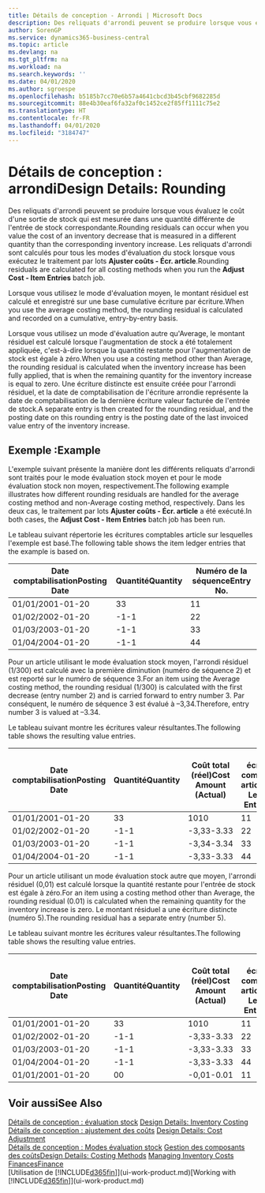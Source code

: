 ```yaml
---
title: Détails de conception - Arrondi | Microsoft Docs
description: Des reliquats d'arrondi peuvent se produire lorsque vous évaluez le coût d'une sortie de stock qui est mesurée dans une quantité différente de l'entrée de stock correspondante. Les reliquats d'arrondi sont calculés pour tous les modes d'évaluation du stock lorsque vous exécutez le traitement par lots **Ajuster coûts - Écr. article**.
author: SorenGP
ms.service: dynamics365-business-central
ms.topic: article
ms.devlang: na
ms.tgt_pltfrm: na
ms.workload: na
ms.search.keywords: ''
ms.date: 04/01/2020
ms.author: sgroespe
ms.openlocfilehash: b5185b7cc70e6b57a4641cbcd3b45cbf9682285d
ms.sourcegitcommit: 88e4b30eaf6fa32af0c1452ce2f85ff1111c75e2
ms.translationtype: HT
ms.contentlocale: fr-FR
ms.lasthandoff: 04/01/2020
ms.locfileid: "3184747"
---
```

# <a name="design-details-rounding"></a><span data-ttu-id="3c496-104">Détails de conception : arrondi</span><span class="sxs-lookup"><span data-stu-id="3c496-104">Design Details: Rounding</span></span>
<span data-ttu-id="3c496-105">Des reliquats d'arrondi peuvent se produire lorsque vous évaluez le coût d'une sortie de stock qui est mesurée dans une quantité différente de l'entrée de stock correspondante.</span><span class="sxs-lookup"><span data-stu-id="3c496-105">Rounding residuals can occur when you value the cost of an inventory decrease that is measured in a different quantity than the corresponding inventory increase.</span></span> <span data-ttu-id="3c496-106">Les reliquats d'arrondi sont calculés pour tous les modes d'évaluation du stock lorsque vous exécutez le traitement par lots **Ajuster coûts - Écr. article**.</span><span class="sxs-lookup"><span data-stu-id="3c496-106">Rounding residuals are calculated for all costing methods when you run the **Adjust Cost - Item Entries** batch job.</span></span>  

 <span data-ttu-id="3c496-107">Lorsque vous utilisez le mode d'évaluation moyen, le montant résiduel est calculé et enregistré sur une base cumulative écriture par écriture.</span><span class="sxs-lookup"><span data-stu-id="3c496-107">When you use the average costing method, the rounding residual is calculated and recorded on a cumulative, entry-by-entry basis.</span></span>  

 <span data-ttu-id="3c496-108">Lorsque vous utilisez un mode d'évaluation autre qu'Average, le montant résiduel est calculé lorsque l'augmentation de stock a été totalement appliquée, c'est-à-dire lorsque la quantité restante pour l'augmentation de stock est égale à zéro.</span><span class="sxs-lookup"><span data-stu-id="3c496-108">When you use a costing method other than Average, the rounding residual is calculated when the inventory increase has been fully applied, that is when the remaining quantity for the inventory increase is equal to zero.</span></span> <span data-ttu-id="3c496-109">Une écriture distincte est ensuite créée pour l'arrondi résiduel, et la date de comptabilisation de l'écriture arrondie représente la date de comptabilisation de la dernière écriture valeur facturée de l'entrée de stock.</span><span class="sxs-lookup"><span data-stu-id="3c496-109">A separate entry is then created for the rounding residual, and the posting date on this rounding entry is the posting date of the last invoiced value entry of the inventory increase.</span></span>  

## <a name="example"></a><span data-ttu-id="3c496-110">Exemple :</span><span class="sxs-lookup"><span data-stu-id="3c496-110">Example</span></span>  
 <span data-ttu-id="3c496-111">L'exemple suivant présente la manière dont les différents reliquats d'arrondi sont traités pour le mode évaluation stock moyen et pour le mode évaluation stock non moyen, respectivement.</span><span class="sxs-lookup"><span data-stu-id="3c496-111">The following example illustrates how different rounding residuals are handled for the average costing method and non-Average costing method, respectively.</span></span> <span data-ttu-id="3c496-112">Dans les deux cas, le traitement par lots **Ajuster coûts - Écr. article** a été exécuté.</span><span class="sxs-lookup"><span data-stu-id="3c496-112">In both cases, the **Adjust Cost - Item Entries** batch job has been run.</span></span>  

 <span data-ttu-id="3c496-113">Le tableau suivant répertorie les écritures comptables article sur lesquelles l'exemple est basé.</span><span class="sxs-lookup"><span data-stu-id="3c496-113">The following table shows the item ledger entries that the example is based on.</span></span>  

|<span data-ttu-id="3c496-114">Date comptabilisation</span><span class="sxs-lookup"><span data-stu-id="3c496-114">Posting Date</span></span>|<span data-ttu-id="3c496-115">Quantité</span><span class="sxs-lookup"><span data-stu-id="3c496-115">Quantity</span></span>|<span data-ttu-id="3c496-116">Numéro de la séquence</span><span class="sxs-lookup"><span data-stu-id="3c496-116">Entry No.</span></span>|  
|------------------|--------------|---------------|  
|<span data-ttu-id="3c496-117">01/01/20</span><span class="sxs-lookup"><span data-stu-id="3c496-117">01-01-20</span></span>|<span data-ttu-id="3c496-118">3</span><span class="sxs-lookup"><span data-stu-id="3c496-118">3</span></span>|<span data-ttu-id="3c496-119">1</span><span class="sxs-lookup"><span data-stu-id="3c496-119">1</span></span>|  
|<span data-ttu-id="3c496-120">01/02/20</span><span class="sxs-lookup"><span data-stu-id="3c496-120">02-01-20</span></span>|<span data-ttu-id="3c496-121">-1</span><span class="sxs-lookup"><span data-stu-id="3c496-121">-1</span></span>|<span data-ttu-id="3c496-122">2</span><span class="sxs-lookup"><span data-stu-id="3c496-122">2</span></span>|  
|<span data-ttu-id="3c496-123">01/03/20</span><span class="sxs-lookup"><span data-stu-id="3c496-123">03-01-20</span></span>|<span data-ttu-id="3c496-124">-1</span><span class="sxs-lookup"><span data-stu-id="3c496-124">-1</span></span>|<span data-ttu-id="3c496-125">3</span><span class="sxs-lookup"><span data-stu-id="3c496-125">3</span></span>|  
|<span data-ttu-id="3c496-126">01/04/20</span><span class="sxs-lookup"><span data-stu-id="3c496-126">04-01-20</span></span>|<span data-ttu-id="3c496-127">-1</span><span class="sxs-lookup"><span data-stu-id="3c496-127">-1</span></span>|<span data-ttu-id="3c496-128">4</span><span class="sxs-lookup"><span data-stu-id="3c496-128">4</span></span>|  

 <span data-ttu-id="3c496-129">Pour un article utilisant le mode évaluation stock moyen, l'arrondi résiduel (1/300) est calculé avec la première diminution (numéro de séquence 2) et est reporté sur le numéro de séquence 3.</span><span class="sxs-lookup"><span data-stu-id="3c496-129">For an item using the Average costing method, the rounding residual (1/300) is calculated with the first decrease (entry number 2) and is carried forward to entry number 3.</span></span> <span data-ttu-id="3c496-130">Par conséquent, le numéro de séquence 3 est évalué à –3,34.</span><span class="sxs-lookup"><span data-stu-id="3c496-130">Therefore, entry number 3 is valued at –3.34.</span></span>  

 <span data-ttu-id="3c496-131">Le tableau suivant montre les écritures valeur résultantes.</span><span class="sxs-lookup"><span data-stu-id="3c496-131">The following table shows the resulting value entries.</span></span>  

|<span data-ttu-id="3c496-132">Date comptabilisation</span><span class="sxs-lookup"><span data-stu-id="3c496-132">Posting Date</span></span>|<span data-ttu-id="3c496-133">Quantité</span><span class="sxs-lookup"><span data-stu-id="3c496-133">Quantity</span></span>|<span data-ttu-id="3c496-134">Coût total (réel)</span><span class="sxs-lookup"><span data-stu-id="3c496-134">Cost Amount (Actual)</span></span>|<span data-ttu-id="3c496-135">N° écriture comptable article</span><span class="sxs-lookup"><span data-stu-id="3c496-135">Item Ledger Entry No.</span></span>|<span data-ttu-id="3c496-136">Numéro de la séquence</span><span class="sxs-lookup"><span data-stu-id="3c496-136">Entry No.</span></span>|  
|------------------|--------------|----------------------------|---------------------------|---------------|  
|<span data-ttu-id="3c496-137">01/01/20</span><span class="sxs-lookup"><span data-stu-id="3c496-137">01-01-20</span></span>|<span data-ttu-id="3c496-138">3</span><span class="sxs-lookup"><span data-stu-id="3c496-138">3</span></span>|<span data-ttu-id="3c496-139">10</span><span class="sxs-lookup"><span data-stu-id="3c496-139">10</span></span>|<span data-ttu-id="3c496-140">1</span><span class="sxs-lookup"><span data-stu-id="3c496-140">1</span></span>|<span data-ttu-id="3c496-141">1</span><span class="sxs-lookup"><span data-stu-id="3c496-141">1</span></span>|  
|<span data-ttu-id="3c496-142">01/02/20</span><span class="sxs-lookup"><span data-stu-id="3c496-142">02-01-20</span></span>|<span data-ttu-id="3c496-143">-1</span><span class="sxs-lookup"><span data-stu-id="3c496-143">-1</span></span>|<span data-ttu-id="3c496-144">-3,33</span><span class="sxs-lookup"><span data-stu-id="3c496-144">-3.33</span></span>|<span data-ttu-id="3c496-145">2</span><span class="sxs-lookup"><span data-stu-id="3c496-145">2</span></span>|<span data-ttu-id="3c496-146">2</span><span class="sxs-lookup"><span data-stu-id="3c496-146">2</span></span>|  
|<span data-ttu-id="3c496-147">01/03/20</span><span class="sxs-lookup"><span data-stu-id="3c496-147">03-01-20</span></span>|<span data-ttu-id="3c496-148">-1</span><span class="sxs-lookup"><span data-stu-id="3c496-148">-1</span></span>|<span data-ttu-id="3c496-149">-3,34</span><span class="sxs-lookup"><span data-stu-id="3c496-149">-3.34</span></span>|<span data-ttu-id="3c496-150">3</span><span class="sxs-lookup"><span data-stu-id="3c496-150">3</span></span>|<span data-ttu-id="3c496-151">3</span><span class="sxs-lookup"><span data-stu-id="3c496-151">3</span></span>|  
|<span data-ttu-id="3c496-152">01/04/20</span><span class="sxs-lookup"><span data-stu-id="3c496-152">04-01-20</span></span>|<span data-ttu-id="3c496-153">-1</span><span class="sxs-lookup"><span data-stu-id="3c496-153">-1</span></span>|<span data-ttu-id="3c496-154">-3,33</span><span class="sxs-lookup"><span data-stu-id="3c496-154">-3.33</span></span>|<span data-ttu-id="3c496-155">4</span><span class="sxs-lookup"><span data-stu-id="3c496-155">4</span></span>|<span data-ttu-id="3c496-156">4</span><span class="sxs-lookup"><span data-stu-id="3c496-156">4</span></span>|  

 <span data-ttu-id="3c496-157">Pour un article utilisant un mode évaluation stock autre que moyen, l'arrondi résiduel (0,01) est calculé lorsque la quantité restante pour l'entrée de stock est égale à zéro.</span><span class="sxs-lookup"><span data-stu-id="3c496-157">For an item using a costing method other than Average, the rounding residual (0.01) is calculated when the remaining quantity for the inventory increase is zero.</span></span> <span data-ttu-id="3c496-158">Le montant résiduel a une écriture distincte (numéro 5).</span><span class="sxs-lookup"><span data-stu-id="3c496-158">The rounding residual has a separate entry (number 5).</span></span>  

 <span data-ttu-id="3c496-159">Le tableau suivant montre les écritures valeur résultantes.</span><span class="sxs-lookup"><span data-stu-id="3c496-159">The following table shows the resulting value entries.</span></span>  

|<span data-ttu-id="3c496-160">Date comptabilisation</span><span class="sxs-lookup"><span data-stu-id="3c496-160">Posting Date</span></span>|<span data-ttu-id="3c496-161">Quantité</span><span class="sxs-lookup"><span data-stu-id="3c496-161">Quantity</span></span>|<span data-ttu-id="3c496-162">Coût total (réel)</span><span class="sxs-lookup"><span data-stu-id="3c496-162">Cost Amount (Actual)</span></span>|<span data-ttu-id="3c496-163">N° écriture comptable article</span><span class="sxs-lookup"><span data-stu-id="3c496-163">Item Ledger Entry No.</span></span>|<span data-ttu-id="3c496-164">Numéro de la séquence</span><span class="sxs-lookup"><span data-stu-id="3c496-164">Entry No.</span></span>|  
|------------------|--------------|----------------------------|---------------------------|---------------|  
|<span data-ttu-id="3c496-165">01/01/20</span><span class="sxs-lookup"><span data-stu-id="3c496-165">01-01-20</span></span>|<span data-ttu-id="3c496-166">3</span><span class="sxs-lookup"><span data-stu-id="3c496-166">3</span></span>|<span data-ttu-id="3c496-167">10</span><span class="sxs-lookup"><span data-stu-id="3c496-167">10</span></span>|<span data-ttu-id="3c496-168">1</span><span class="sxs-lookup"><span data-stu-id="3c496-168">1</span></span>|<span data-ttu-id="3c496-169">1</span><span class="sxs-lookup"><span data-stu-id="3c496-169">1</span></span>|  
|<span data-ttu-id="3c496-170">01/02/20</span><span class="sxs-lookup"><span data-stu-id="3c496-170">02-01-20</span></span>|<span data-ttu-id="3c496-171">-1</span><span class="sxs-lookup"><span data-stu-id="3c496-171">-1</span></span>|<span data-ttu-id="3c496-172">-3,33</span><span class="sxs-lookup"><span data-stu-id="3c496-172">-3.33</span></span>|<span data-ttu-id="3c496-173">2</span><span class="sxs-lookup"><span data-stu-id="3c496-173">2</span></span>|<span data-ttu-id="3c496-174">2</span><span class="sxs-lookup"><span data-stu-id="3c496-174">2</span></span>|  
|<span data-ttu-id="3c496-175">01/03/20</span><span class="sxs-lookup"><span data-stu-id="3c496-175">03-01-20</span></span>|<span data-ttu-id="3c496-176">-1</span><span class="sxs-lookup"><span data-stu-id="3c496-176">-1</span></span>|<span data-ttu-id="3c496-177">-3,33</span><span class="sxs-lookup"><span data-stu-id="3c496-177">-3.33</span></span>|<span data-ttu-id="3c496-178">3</span><span class="sxs-lookup"><span data-stu-id="3c496-178">3</span></span>|<span data-ttu-id="3c496-179">3</span><span class="sxs-lookup"><span data-stu-id="3c496-179">3</span></span>|  
|<span data-ttu-id="3c496-180">01/04/20</span><span class="sxs-lookup"><span data-stu-id="3c496-180">04-01-20</span></span>|<span data-ttu-id="3c496-181">-1</span><span class="sxs-lookup"><span data-stu-id="3c496-181">-1</span></span>|<span data-ttu-id="3c496-182">-3,33</span><span class="sxs-lookup"><span data-stu-id="3c496-182">-3.33</span></span>|<span data-ttu-id="3c496-183">4</span><span class="sxs-lookup"><span data-stu-id="3c496-183">4</span></span>|<span data-ttu-id="3c496-184">4</span><span class="sxs-lookup"><span data-stu-id="3c496-184">4</span></span>|  
|<span data-ttu-id="3c496-185">01/01/20</span><span class="sxs-lookup"><span data-stu-id="3c496-185">01-01-20</span></span>|<span data-ttu-id="3c496-186">0</span><span class="sxs-lookup"><span data-stu-id="3c496-186">0</span></span>|<span data-ttu-id="3c496-187">-0,01</span><span class="sxs-lookup"><span data-stu-id="3c496-187">-0.01</span></span>|<span data-ttu-id="3c496-188">1</span><span class="sxs-lookup"><span data-stu-id="3c496-188">1</span></span>|<span data-ttu-id="3c496-189">5</span><span class="sxs-lookup"><span data-stu-id="3c496-189">5</span></span>|  

## <a name="see-also"></a><span data-ttu-id="3c496-190">Voir aussi</span><span class="sxs-lookup"><span data-stu-id="3c496-190">See Also</span></span>  
 <span data-ttu-id="3c496-191">[Détails de conception : évaluation stock](design-details-inventory-costing.md) </span><span class="sxs-lookup"><span data-stu-id="3c496-191">[Design Details: Inventory Costing](design-details-inventory-costing.md) </span></span>  
 <span data-ttu-id="3c496-192">[Détails de conception : ajustement des coûts](design-details-cost-adjustment.md) </span><span class="sxs-lookup"><span data-stu-id="3c496-192">[Design Details: Cost Adjustment](design-details-cost-adjustment.md) </span></span>  
 <span data-ttu-id="3c496-193">[Détails de conception : Modes évaluation stock](design-details-costing-methods.md) [Gestion des composants des coûts](finance-manage-inventory-costs.md)</span><span class="sxs-lookup"><span data-stu-id="3c496-193">[Design Details: Costing Methods](design-details-costing-methods.md) [Managing Inventory Costs](finance-manage-inventory-costs.md)</span></span>  
 [<span data-ttu-id="3c496-194">Finances</span><span class="sxs-lookup"><span data-stu-id="3c496-194">Finance</span></span>](finance.md)  
 <span data-ttu-id="3c496-195">[Utilisation de [!INCLUDE[d365fin](includes/d365fin_md.md)]](ui-work-product.md)</span><span class="sxs-lookup"><span data-stu-id="3c496-195">[Working with [!INCLUDE[d365fin](includes/d365fin_md.md)]](ui-work-product.md)</span></span>
